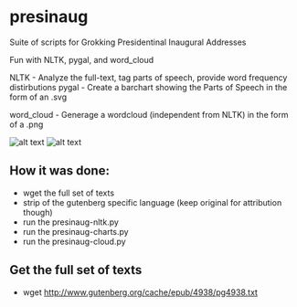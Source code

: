 presinaug
=====

Suite of scripts for Grokking Presidentinal Inaugural Addresses

Fun with NLTK, pygal, and word_cloud

NLTK
    - Analyze the full-text, tag parts of speech, provide word frequency
      distirbutions
pygal
    - Create a barchart showing the Parts of Speech in the form of an .svg

word_cloud
    - Generage a wordcloud (independent from NLTK) in the form of a .png

![alt text](https://raw.github.com/decause/presinaug/master/presinaug-wordcloud-1600x900.png "Presinaug WordCloud - Washington to Obama")
![alt text](https://raw.github.com/decause/presinaug/master/presinaug-pos.png "Presinaug Parts of Speech - Washington to Obama")
  

How it was done:
---
- wget the full set of texts
- strip of the gutenberg specific language (keep original for attribution
  though)
- run the presinaug-nltk.py
- run the presinaug-charts.py
- run the presinaug-cloud.py

Get the full set of texts
---
 - wget http://www.gutenberg.org/cache/epub/4938/pg4938.txt




